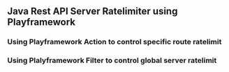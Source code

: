 ## Java Rest API Server Ratelimiter using Playframework

### Using Playframework Action to control specific route ratelimit

### Using Plalyframework Filter to control global server ratelimit
